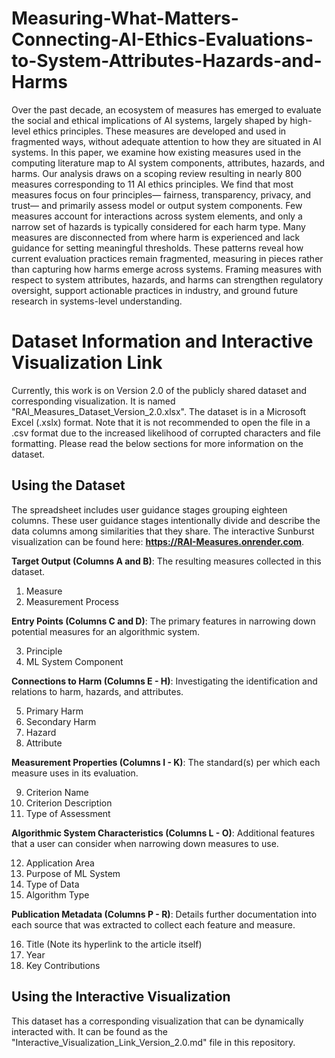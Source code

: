# Measuring-What-Matters-Connecting-AI-Ethics-Evaluations-to-System-Attributes-Hazards-and-Harms
Over the past decade, an ecosystem of measures has emerged to evaluate the social and ethical implications of AI systems, largely shaped by high-level ethics principles. These measures are developed and used in fragmented ways, without adequate attention to how they are situated in AI systems. In this paper, we examine how existing measures used in the computing literature map to AI system components, attributes, hazards, and harms. Our analysis draws on a scoping review resulting in nearly 800 measures corresponding to 11 AI ethics principles. We find that most measures focus on four principles— fairness, transparency, privacy, and trust— and primarily assess model or output system components. Few measures account for interactions across system elements, and only a narrow set of hazards is typically considered for each harm type. Many measures are disconnected from where harm is experienced and lack guidance for setting meaningful thresholds. These patterns reveal how current evaluation practices remain fragmented, measuring in pieces rather than capturing how harms emerge across systems. Framing measures with respect to system attributes, hazards, and harms can strengthen regulatory oversight, support actionable practices in industry, and ground future research in systems-level understanding.

# Dataset Information and Interactive Visualization Link

Currently, this work is on Version 2.0 of the publicly shared dataset and corresponding visualization. It is named "RAI_Measures_Dataset_Version_2.0.xlsx". The dataset is in a Microsoft Excel (.xslx) format. Note that it is not recommended to open the file in a .csv format due to the increased likelihood of corrupted characters and file formatting. Please read the below sections for more information on the dataset.

## Using the Dataset
The spreadsheet includes user guidance stages grouping eighteen columns. These user guidance stages intentionally divide and describe the data columns among similarities that they share. The interactive Sunburst visualization can be found here: **https://RAI-Measures.onrender.com**. 

**Target Output (Columns A and B)**: The resulting measures collected in this dataset.
  
  1. Measure
  2. Measurement Process
     
**Entry Points (Columns C and D)**: The primary features in narrowing down potential measures for an algorithmic system.
  
  3. Principle
  4. ML System Component 

**Connections to Harm (Columns E - H)**: Investigating the identification and relations to harm, hazards, and attributes.
  
  5. Primary Harm
  6. Secondary Harm
  7. Hazard
  8. Attribute

**Measurement Properties (Columns I - K)**: The standard(s) per which each measure uses in its evaluation.
  
  9. Criterion Name 
  10. Criterion Description 
  11. Type of Assessment

**Algorithmic System Characteristics (Columns L - O)**: Additional features that a user can consider when narrowing down measures to use.
  
  12. Application Area
  13. Purpose of ML System 
  14. Type of Data
  15. Algorithm Type

**Publication Metadata (Columns P - R)**: Details further documentation into each source that was extracted to collect each feature and measure.
  
  16. Title (Note its hyperlink to the article itself)
  17. Year
  18. Key Contributions 

## Using the Interactive Visualization
This dataset has a corresponding visualization that can be dynamically interacted with. It can be found as the "Interactive_Visualization_Link_Version_2.0.md" file in this repository.
